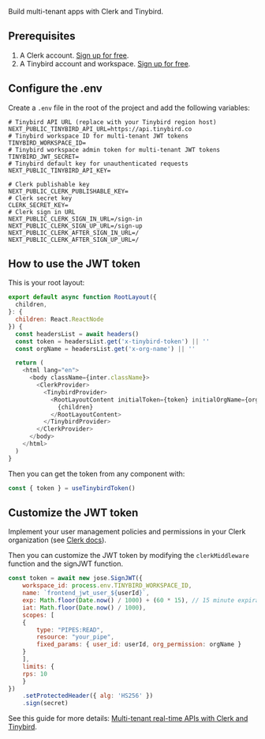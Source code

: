 Build multi-tenant apps with Clerk and Tinybird.

## Prerequisites

1. A Clerk account. [Sign up for free](https://clerk.com).
2. A Tinybird account and workspace. [Sign up for free](https://tinybird.co/signup).

## Configure the .env

Create a `.env` file in the root of the project and add the following variables:

```shell
# Tinybird API URL (replace with your Tinybird region host)
NEXT_PUBLIC_TINYBIRD_API_URL=https://api.tinybird.co
# Tinybird workspace ID for multi-tenant JWT tokens
TINYBIRD_WORKSPACE_ID=
# Tinybird workspace admin token for multi-tenant JWT tokens
TINYBIRD_JWT_SECRET=
# Tinybird default key for unauthenticated requests
NEXT_PUBLIC_TINYBIRD_API_KEY=

# Clerk publishable key
NEXT_PUBLIC_CLERK_PUBLISHABLE_KEY=
# Clerk secret key
CLERK_SECRET_KEY=
# Clerk sign in URL
NEXT_PUBLIC_CLERK_SIGN_IN_URL=/sign-in
NEXT_PUBLIC_CLERK_SIGN_UP_URL=/sign-up
NEXT_PUBLIC_CLERK_AFTER_SIGN_IN_URL=/
NEXT_PUBLIC_CLERK_AFTER_SIGN_UP_URL=/
```

## How to use the JWT token

This is your root layout:

```javascript
export default async function RootLayout({
  children,
}: {
  children: React.ReactNode
}) {
  const headersList = await headers()
  const token = headersList.get('x-tinybird-token') || ''
  const orgName = headersList.get('x-org-name') || ''

  return (
    <html lang="en">
      <body className={inter.className}>
        <ClerkProvider>
          <TinybirdProvider>
            <RootLayoutContent initialToken={token} initialOrgName={orgName}>
              {children}
            </RootLayoutContent>
          </TinybirdProvider>
        </ClerkProvider>
      </body>
    </html>
  )
} 
```

Then you can get the token from any component with:

```javascript
const { token } = useTinybirdToken()
```

## Customize the JWT token

Implement your user management policies and permissions in your Clerk organization (see [Clerk docs](https://clerk.com/docs/organizations/roles-permissions)).

Then you can customize the JWT token by modifying the `clerkMiddleware` function and the signJWT function.

```javascript
const token = await new jose.SignJWT({
    workspace_id: process.env.TINYBIRD_WORKSPACE_ID,
    name: `frontend_jwt_user_${userId}`,
    exp: Math.floor(Date.now() / 1000) + (60 * 15), // 15 minute expiration
    iat: Math.floor(Date.now() / 1000),
    scopes: [
    {
        type: "PIPES:READ",
        resource: "your_pipe",
        fixed_params: { user_id: userId, org_permission: orgName }
    }
    ],
    limits: {
    rps: 10
    }
})
    .setProtectedHeader({ alg: 'HS256' })
    .sign(secret)
```

See this guide for more details: [Multi-tenant real-time APIs with Clerk and Tinybird](https://tinybird.co/docs/publish/api-endpoints/guides/multitenant-real-time-apis-with-clerk-and-tinybird).